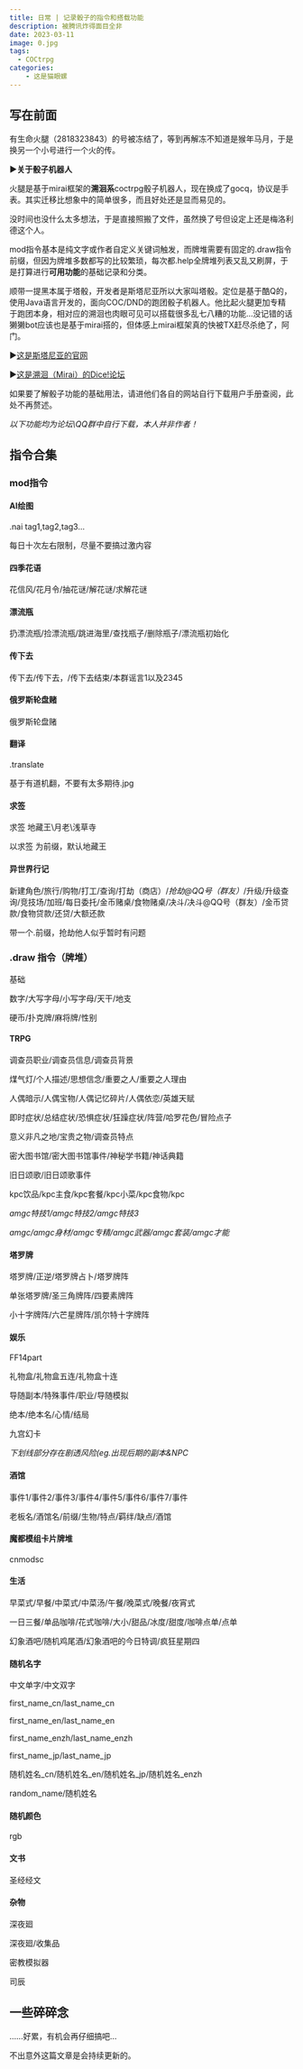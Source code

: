 ```yaml
---
title: 日常 | 记录骰子的指令和搭载功能
description: 被腾讯炸得面目全非
date: 2023-03-11
image: 0.jpg
tags:
  - COCtrpg
categories:
    - 这是猫眼螺
---
```

## 写在前面

有生命火腿（2818323843）的号被冻结了，等到再解冻不知道是猴年马月，于是换另一个小号进行一个火的传。

**▶关于骰子机器人**

火腿是基于mirai框架的**溯洄系**coctrpg骰子机器人，现在换成了gocq，协议是手表。其实迁移比想象中的简单很多，而且好处还是显而易见的。

没时间也没什么太多想法，于是直接照搬了文件，虽然换了号但设定上还是梅洛利德这个人。

mod指令基本是纯文字或作者自定义关键词触发，而牌堆需要有固定的.draw指令前缀，但因为牌堆多数都写的比较繁琐，每次都.help全牌堆列表又乱又刷屏，于是打算进行**可用功能**的基础记录和分类。

顺带一提黑本属于塔骰，开发者是斯塔尼亚所以大家叫塔骰。定位是基于酷Q的，使用Java语言开发的，面向COC/DND的跑团骰子机器人。他比起火腿更加专精于跑团本身，相对应的溯洄也肉眼可见可以搭载很多乱七八糟的功能…没记错的话獭獭bot应该也是基于mirai搭的，但体感上mirai框架真的快被TX赶尽杀绝了，阿门。

▶[这是斯塔尼亚的官网](https://sinanya.com/#/)

▶[这是溯洄（Mirai）的Dice!论坛](https://forum.kokona.tech/?sort=top)

如果要了解骰子功能的基础用法，请进他们各自的网站自行下载用户手册查阅，此处不再赘述。

*以下功能均为论坛\QQ群中自行下载，本人并非作者！*

## 指令合集
### mod指令
   ####  AI绘图
.nai tag1,tag2,tag3...

每日十次左右限制，尽量不要搞过激内容


   ####  四季花语
花信风/花月令/抽花谜/解花谜/求解花谜

   ####  漂流瓶
扔漂流瓶/捡漂流瓶/跳进海里/查找瓶子/删除瓶子/漂流瓶初始化

   ####  传下去
传下去/传下去，/传下去结束/本群谣言1以及2345

   ####  俄罗斯轮盘赌
俄罗斯轮盘赌

   ####  翻译
.translate

基于有道机翻，不要有太多期待.jpg

   ####  求签
求签 地藏王\月老\浅草寺

以求签 为前缀，默认地藏王

   ####  异世界行记
新建角色/旅行/购物/打工/查询/打劫（商店）/*抢劫@QQ号（群友）*/升级/升级查询/竞技场/加班/每日委托/金币赌桌/食物赌桌/决斗/决斗@QQ号（群友）/金币贷款/食物贷款/还贷/大额还款

带一个.前缀，抢劫他人似乎暂时有问题

 ### .draw 指令（牌堆）

基础

数字/大写字母/小写字母/天干/地支

硬币/扑克牌/麻将牌/性别

  #### TRPG
调查员职业/调查员信息/调查员背景

煤气灯/个人描述/思想信念/重要之人/重要之人理由

人偶暗示/人偶宝物/人偶记忆碎片/人偶依恋/英雄天赋

即时症状/总结症状/恐惧症状/狂躁症状/阵营/哈罗花色/冒险点子

意义非凡之地/宝贵之物/调查员特点

密大图书馆/密大图书馆事件/神秘学书籍/神话典籍

旧日颂歌/旧日颂歌事件

kpc饮品/kpc主食/kpc套餐/kpc小菜/kpc食物/kpc

*amgc特技1/amgc特技2/amgc特技3*

*amgc/amgc身材/amgc专精/amgc武器/amgc套装/amgc才能*

  #### 塔罗牌

塔罗牌/正逆/塔罗牌占卜/塔罗牌阵

单张塔罗牌/圣三角牌阵/四要素牌阵

小十字牌阵/六芒星牌阵/凯尔特十字牌阵

  #### 娱乐
FF14part

礼物盒/礼物盒五连/礼物盒十连

导随副本/特殊事件/职业/导随模拟

绝本/绝本名/心情/结局

九宫幻卡

*下划线部分存在剧透风险(eg.出现后期的副本&NPC*

  #### 酒馆
事件1/事件2/事件3/事件4/事件5/事件6/事件7/事件

老板名/酒馆名/前缀/生物/特点/羁绊/缺点/酒馆

  #### 魔都模组卡片牌堆
cnmodsc

  #### 生活
早菜式/早餐/中菜式/中菜汤/午餐/晚菜式/晚餐/夜宵式

一日三餐/单品咖啡/花式咖啡/大小/甜品/冰度/甜度/咖啡点单/点单

幻象酒吧/随机鸡尾酒/幻象酒吧的今日特调/疯狂星期四

  #### 随机名字

中文单字/中文双字

first_name_cn/last_name_cn

first_name_en/last_name_en

first_name_enzh/last_name_enzh

first_name_jp/last_name_jp

随机姓名_cn/随机姓名_en/随机姓名_jp/随机姓名_enzh

random_name/随机姓名

  #### 随机颜色
rgb

  #### 文书
圣经经文

  #### 杂物
深夜廻

深夜廻/收集品

密教模拟器

司辰

## 一些碎碎念

……好累，有机会再仔细搞吧…

不出意外这篇文章是会持续更新的。